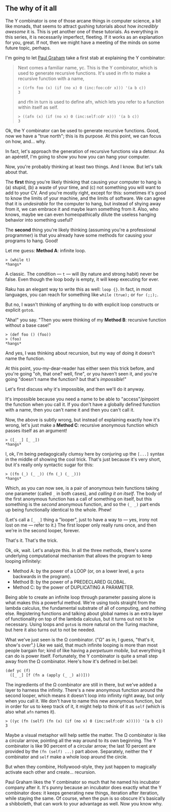 ## The why of it all

The Y combinator is one of those arcane things in computer science, a bit like monads, that seems to attract gushing tutorials about how _incredibly awesome_ it is.
This is yet another one of these tutorials.
As everything in this series, it is necessarily imperfect, fleeting.
If it works as an explanation for you, great.
If not, then we might have a meeting of the minds on some future topic, perhaps.

I'm going to let [Paul Graham](https://sep.yimg.com/ty/cdn/paulgraham/bellanguage.txt?t=1595850613&) take a first stab at explaining the Y combinator:

> Next comes a familiar name, yc. This is the Y combinator, which is
> used to generate recursive functions. It's used in rfn to make a
> recursive function with a name,
>
> <pre><code>&gt; ((rfn foo (x) (if (no x) 0 (inc:foo:cdr x))) '(a b c))
> 3</code></pre>
>
> and rfn in turn is used to define afn, which lets you refer to a
> function within itself as self.
>
> <pre><code>&gt; ((afn (x) (if (no x) 0 (inc:self:cdr x))) '(a b c))
> 3</code></pre>

Ok, the Y combinator can be used to generate recursive functions.
Good, now we have a "true north"; this is its purpose.
At this point, we can focus on how, and... why.

In fact, let's approach the generation of recursive functions via a detour.
As an apéretif, I'm going to show you how you can hang your computer.

Now, you're probably thinking at least two things.
And I know.
But let's talk about that.

The **first** thing you're likely thinking that causing your computer to hang is (a) stupid, (b) a waste of your time, and (c) not something you will want to add to your CV.
And you're mostly right, except for this: sometimes it's good to know the limits of your machine, and the limits of software.
We can agree that it is _undesirable_ for the computer to hang, but instead of shying away from it, we can embrace it and maybe learn something from it.
Also, who knows, maybe we can even homeopathically dilute the useless hanging behavior into something useful?

The **second** thing you're likely thinking (assuming you're a professional programmer) is that you already have some methods for causing your programs to hang.
Good!

Let me guess: **Method A**: infinite loop.

<pre><code>&gt; (while t)
*hangs*</code></pre>

A classic.
The condition &mdash; `t` &mdash; will (by nature and strong habit) never be false.
Even though the loop body is empty, it will keep executing for ever.

Raku has an elegant way to write this as well: `loop {}`.
In fact, in most languages, you can reach for something like `while (true);` or `for (;;);`.

But no, I wasn't thinking of anything to do with explicit loop constructs or explicit `goto`s.

"Aha!" you say.
"Then you were thinking of my **Method B**: recursive function without a base case!"

<pre><code>&gt; (def foo () (foo))
&gt; (foo)
*hangs*</code></pre>

And yes, I was thinking about recursion, but my way of doing it doesn't name the function.

At this point, you-my-dear-reader has either seen this trick before, and you're going "oh, that one? well, fine", or you haven't seen it, and you're going "doesn't name the function? but that's _impossible_!"

Let's first discuss why it's impossible, and then we'll do it anyway.

It's impossible because you need a name to be able to "access"/pinpoint the function when you call it.
If you don't have a globally defined function with a name, then you can't name it and then you can't call it.

Now, the above is subtly wrong, but instead of explaining exactly how it's wrong, let's just make a **Method C**: recursive anonymous function which passes itself as an argument!

<pre><code>&gt; ([_ _] [_ _])
*hangs*</code></pre>

I, ok, I'm being pedagogically clumsy here by conjuring up the `[...]` syntax in the middle of showing the cool trick.
That's just because it's very short, but it's really only syntactic sugar for this:

<pre><code>&gt; ((fn (_) (_ _)) (fn (_) (_ _)))
*hangs*</code></pre>

Which, as you can now see, is a pair of anonymous twin functions taking one parameter (called `_` in both cases), and _calling it on itself_.
The body of the first anonymous function has a call of something on itself, but this something is the _second_ anonymous function, and so the `(_ _)` part ends up being functionally identical to the whole.
Phew!

(Let's call a `[_ _]` thing a "looper", just to have a way to &mdash; yes, irony not lost on me &mdash; refer to it.)
The first looper only really runs once, and then we're in the second looper, forever.

That's it.
That's the trick.

Ok, ok, wait.
Let's analyze this.
In all the three methods, there's some underlying computational mechanism that allows the program to keep looping infinitely:

* Method A: by the power of a LOOP (or, on a lower level, a `goto` backwards in the program).
* Method B: by the power of a PREDECLARED GLOBAL.
* Method C: by the power of DUPLICATING A PARAMETER.

Being able to create an infinite loop through parameter passing alone is what makes this a powerful method.
We're using tools straight from the lambda calculus, the fundamental substrate of all of computing, and nothing else.
Registering functions and talking about global names is an extra layer of functionality on top of the lambda calculus, but it turns out not to be necessary.
Using loops and `goto`s is more natural on the Turing machine, but here it also turns out to not be needed.

What we've just seen is the Ω combinator.
("Ω" as in, I guess, "that's it, show's over".)
Like we said, that much infinite looping is more than most people bargain for; kind of like having a _perpetuum mobile_, but everything it can do is power itself.
Fortunately, the Y combinator is quite a small step away from the Ω combinator.
Here's how it's defined in bel.bel:

<pre><code>(def yc (f)
  ([_ _] [f (fn a (apply (_ _) a))]))</code></pre>

The ingredients of the Ω combinator are still in there, but we've added a layer to harness the infinity.
There's a new anonymous function around the second looper, which means it doesn't loop into infinity right away, but only when you call it.
We don't have to name this new anonymous function, but in order for us to keep track of it, it might help to think of it as `self` (which is also what `afn` names it).

<pre><code>&gt; ((yc (fn (self) (fn (x) (if (no x) 0 (inc:self:cdr x))))) '(a b c))
3</code></pre>

Maybe a visual metaphor will help settle the matter.
The Ω combinator is like a circular arrow, pointing all the way around to its own beginning.
The Y combinator is like 90 percent of a circular arrow; the last 10 percent are provided by the `(fn (self) ...)` part above.
Separately, neither the Y combinator and `self` make a whole loop around the circle.

But when they combine, Hollywood-style, they just happen to magically activate each other and create... recursion.

Paul Graham likes the Y combinator so much that he named his incubator company after it.
It's punny because an incubator does exactly what the Y combinator does: it keeps generating new things, iteration after iteration, while staying the same.
Of course, when the pun is so obscure it's basically a shibboleth, that can work to your advantage as well.
Now you know why.
